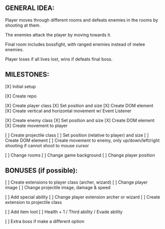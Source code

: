 ## GENERAL IDEA:

Player moves through different rooms and defeats enemies in the rooms by shooting at them. 

The enemies attack the player by moving towards it.

Final room includes bossfight, with ranged enemies instead of melee enemies.

Player loses if all lives lost, wins if defeats final boss.

## MILESTONES:

[X] Initial setup

[X] Create repo

[X] Create player class
    [X] Set position and size
    [X] Create DOM element
    [X] Create vertical and horizontal movement w/ Event Listener

[X] Create enemy class
    [X] Set position and size
    [X] Create DOM element
    [X] Create movement to player

[ ] Create projectile class
    [ ] Set position (relative to player) and size
    [ ] Create DOM element
    [ ] Create movement to enemy, only up/down/left/right shooting if cannot shoot to mouse cursor

[ ] Change rooms
    [ ] Change game background
    [ ] Change player position

## BONUSES (if possible):

[ ] Create extensions to player class (archer, wizard)
    [ ] Change player image
    [ ] Change projectile image, damage & speed

[ ] Add special ability
    [ ] Change player extension archer or wizard
    [ ] Create extension to projectile class

[ ] Add item loot
    [ ] Health + 1 / Third ability / Evade ability

[ ] Extra boss if make a different option

